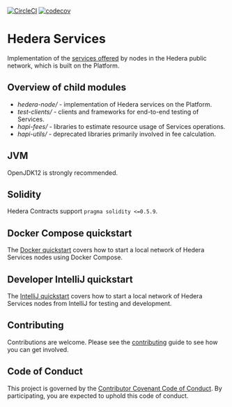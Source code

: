 [![CircleCI](https://circleci.com/gh/hashgraph/hedera-services/tree/master.svg?style=shield&circle-token=6628b37c62b2e1f8f7bf1274bee204dc9bc9292b)](https://circleci.com/gh/hashgraph/hedera-services/tree/master)
[![codecov](https://codecov.io/github/hashgraph/hedera-services/coverage.svg?branch=master&token=ZPMV8C93DV)](https://codecov.io/gh/hashgraph/hedera-services)

# Hedera Services 

Implementation of the [services offered](https://github.com/hashgraph/hedera-protobufs) by 
nodes in the Hedera public network, which is built on the Platform.

## Overview of child modules
* _hedera-node/_ - implementation of Hedera services on the Platform.
* _test-clients/_ - clients and frameworks for end-to-end testing of Services.
* _hapi-fees/_ - libraries to estimate resource usage of Services operations.
* _hapi-utils/_ - deprecated libraries primarily involved in fee calculation.

## JVM
OpenJDK12 is strongly recommended.

## Solidity 
Hedera Contracts support `pragma solidity <=0.5.9`.

## Docker Compose quickstart 

The [Docker quickstart](docs/docker-quickstart.md) covers how to 
start a local network of Hedera Services nodes using Docker Compose.

## Developer IntelliJ quickstart 

The [IntelliJ quickstart](docs/intellij-quickstart.md) covers how to 
start a local network of Hedera Services nodes from IntelliJ for
testing and development.

## Contributing

Contributions are welcome. Please see the [contributing](https://github.com/hashgraph/.github/blob/main/CONTRIBUTING.md) guide to see how you can get involved.

## Code of Conduct

This project is governed by the [Contributor Covenant Code of Conduct](https://github.com/hashgraph/.github/blob/main/CODE_OF_CONDUCT.md). By participating, you are
expected to uphold this code of conduct.

